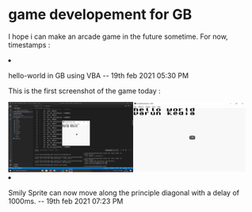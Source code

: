 <h1>game developement for GB</h1>
<p>I hope i can make an arcade game in the future sometime. For now, timestamps :</p> 
<li>
    <p>hello-world in GB using VBA -- 19th feb 2021 05:30 PM</p>
    <p>This is the first screenshot of the game today :</p>
    <img src="hello-world-game\image1.png" width=50% alt="screenshot-1" style="float:left">
    <img src="hello-world-game\image1-1.png" width=45% alt="screenshot-1-1">
</li>
<li>
    <p>Smily Sprite can now move along the principle diagonal with a delay of 1000ms. -- 19th feb 2021 07:23 PM</p>
</li>